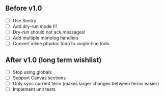 ## Before v1.0

- [ ] Use Sentry
- [ ] Add dry-run mode !!!
- [ ] Dry-run should not ack messages!
- [ ] Add multiple monolog handlers
- [ ] Convert inline phpdoc todo to single-line todo

## After v1.0 (long term wishlist)

- [ ] Stop using globals
- [ ] Support Canvas sections
- [ ] Only sync current term (makes larger changes between terms easier)
- [ ] Implement unit tests
